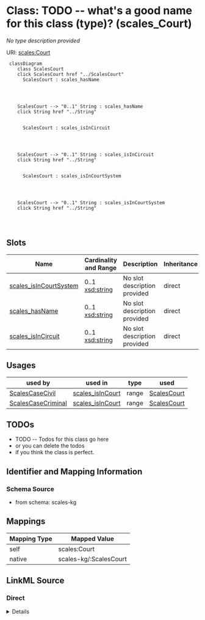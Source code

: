 

# Class: TODO -- what's a good name for this class (type)? (scales_Court)


_No type description provided_





URI: [scales:Court](http://schemas.scales-okn.org/rdf/scales#Court)






```mermaid
 classDiagram
    class ScalesCourt
    click ScalesCourt href "../ScalesCourt"
      ScalesCourt : scales_hasName
        
          
    
    
    ScalesCourt --> "0..1" String : scales_hasName
    click String href "../String"

        
      ScalesCourt : scales_isInCircuit
        
          
    
    
    ScalesCourt --> "0..1" String : scales_isInCircuit
    click String href "../String"

        
      ScalesCourt : scales_isInCourtSystem
        
          
    
    
    ScalesCourt --> "0..1" String : scales_isInCourtSystem
    click String href "../String"

        
      
```




<!-- no inheritance hierarchy -->


## Slots

| Name | Cardinality and Range | Description | Inheritance |
| ---  | --- | --- | --- |
| [scales_isInCourtSystem](../slots/scales_isInCourtSystem.md) | 0..1 <br/> [xsd:string](http://www.w3.org/2001/XMLSchema#string) | No slot description provided | direct |
| [scales_hasName](../slots/scales_hasName.md) | 0..1 <br/> [xsd:string](http://www.w3.org/2001/XMLSchema#string) | No slot description provided | direct |
| [scales_isInCircuit](../slots/scales_isInCircuit.md) | 0..1 <br/> [xsd:string](http://www.w3.org/2001/XMLSchema#string) | No slot description provided | direct |





## Usages

| used by | used in | type | used |
| ---  | --- | --- | --- |
| [ScalesCaseCivil](../classes/ScalesCaseCivil.md) | [scales_isInCourt](../slots/scales_isInCourt.md) | range | [ScalesCourt](../classes/ScalesCourt.md) |
| [ScalesCaseCriminal](../classes/ScalesCaseCriminal.md) | [scales_isInCourt](../slots/scales_isInCourt.md) | range | [ScalesCourt](../classes/ScalesCourt.md) |






## TODOs

* TODO -- Todos for this class go here
* or you can delete the todos
* if you think the class is perfect.

## Identifier and Mapping Information







### Schema Source


* from schema: scales-kg




## Mappings

| Mapping Type | Mapped Value |
| ---  | ---  |
| self | scales:Court |
| native | scales-kg/:ScalesCourt |







## LinkML Source

<!-- TODO: investigate https://stackoverflow.com/questions/37606292/how-to-create-tabbed-code-blocks-in-mkdocs-or-sphinx -->

### Direct

<details>
```yaml
name: scales_Court
description: No type description provided
title: TODO -- what's a good name for this class (type)?
todos:
- TODO -- Todos for this class go here
- or you can delete the todos
- if you think the class is perfect.
notes:
- Class with 94 occurences.
from_schema: scales-kg
rank: 1000
slots:
- scales_isInCourtSystem
- scales_hasName
- scales_isInCircuit
class_uri: scales:Court

```
</details>

### Induced

<details>
```yaml
name: scales_Court
description: No type description provided
title: TODO -- what's a good name for this class (type)?
todos:
- TODO -- Todos for this class go here
- or you can delete the todos
- if you think the class is perfect.
notes:
- Class with 94 occurences.
from_schema: scales-kg
rank: 1000
attributes:
  scales_isInCourtSystem:
    name: scales_isInCourtSystem
    description: No slot description provided
    todos:
    - TODO -- Todos for this slot go here
    - or you can delete the todos
    - if you think the class is perfect.
    comments:
    - 94 occurrences with subject type scales_Court and object type string.
    examples:
    - value: scales:Court/akd scales:isInCourtSystem United States District Courts
    from_schema: scales-kg
    rank: 1000
    slot_uri: scales:isInCourtSystem
    alias: scales_isInCourtSystem
    owner: scales_Court
    domain_of:
    - scales_Court
    range: string
  scales_hasName:
    name: scales_hasName
    description: No slot description provided
    todos:
    - TODO -- Todos for this slot go here
    - or you can delete the todos
    - if you think the class is perfect.
    comments:
    - 11020147 occurrences with subject type scales_Agent and object type string.
    - 94 occurrences with subject type scales_Court and object type string.
    - 5385 occurrences with untyped subjects and object type string.
    examples:
    - value: scales:Agent/akd;;1:16-cr-00001_a0 scales:hasName SCALES-Party-Hash-01169B980BF3557176ECC743C5841A32
    - value: scales:Court/akd scales:hasName District Court, D. Alaska
    - value: scales:JudgeEntity/SJ000000 scales:hasName Cj Williams
    from_schema: scales-kg
    rank: 1000
    slot_uri: scales:hasName
    alias: scales_hasName
    owner: scales_Court
    domain_of:
    - scales_Agent
    - scales_Court
    range: string
  scales_isInCircuit:
    name: scales_isInCircuit
    description: No slot description provided
    todos:
    - TODO -- Todos for this slot go here
    - or you can delete the todos
    - if you think the class is perfect.
    comments:
    - 94 occurrences with subject type scales_Court and object type string.
    examples:
    - value: scales:Court/akd scales:isInCircuit Ninth
    from_schema: scales-kg
    rank: 1000
    slot_uri: scales:isInCircuit
    alias: scales_isInCircuit
    owner: scales_Court
    domain_of:
    - scales_Court
    range: string
class_uri: scales:Court

```
</details>